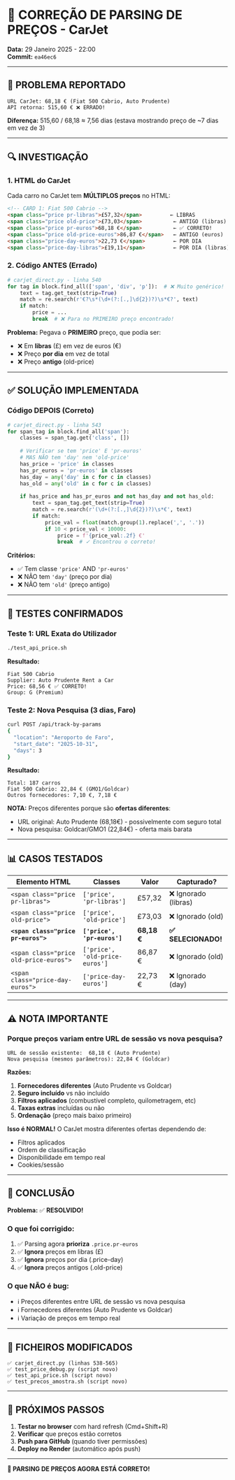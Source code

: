 # 🔧 CORREÇÃO DE PARSING DE PREÇOS - CarJet

**Data:** 29 Janeiro 2025 - 22:00  
**Commit:** `ea46ec6`

---

## 🐛 PROBLEMA REPORTADO

```
URL CarJet: 68,18 € (Fiat 500 Cabrio, Auto Prudente)
API retorna: 515,60 € ❌ ERRADO!
```

**Diferença:** 515,60 / 68,18 ≈ 7,56 dias (estava mostrando preço de ~7 dias em vez de 3)

---

## 🔍 INVESTIGAÇÃO

### **1. HTML do CarJet**

Cada carro no CarJet tem **MÚLTIPLOS preços** no HTML:

```html
<!-- CARD 1: Fiat 500 Cabrio -->
<span class="price pr-libras">£57,32</span>         ← LIBRAS
<span class="price old-price">£73,03</span>          ← ANTIGO (libras)
<span class="price pr-euros">68,18 €</span>          ← ✅ CORRETO!
<span class="price old-price-euros">86,87 €</span>   ← ANTIGO (euros)
<span class="price-day-euros">22,73 €</span>         ← POR DIA
<span class="price-day-libras">£19,11</span>         ← POR DIA (libras)
```

### **2. Código ANTES (Errado)**

```python
# carjet_direct.py - linha 540
for tag in block.find_all(['span', 'div', 'p']):  # ❌ Muito genérico!
    text = tag.get_text(strip=True)
    match = re.search(r'€?\s*(\d+(?:[.,]\d{2})?)\s*€?', text)
    if match:
        price = ...
        break  # ❌ Para no PRIMEIRO preço encontrado!
```

**Problema:** Pegava o **PRIMEIRO** preço, que podia ser:
- ❌ Em **libras** (£) em vez de euros (€)
- ❌ Preço **por dia** em vez de total
- ❌ Preço **antigo** (old-price)

---

## ✅ SOLUÇÃO IMPLEMENTADA

### **Código DEPOIS (Correto)**

```python
# carjet_direct.py - linha 543
for span_tag in block.find_all('span'):
    classes = span_tag.get('class', [])
    
    # Verificar se tem 'price' E 'pr-euros'
    # MAS NÃO tem 'day' nem 'old-price'
    has_price = 'price' in classes
    has_pr_euros = 'pr-euros' in classes
    has_day = any('day' in c for c in classes)
    has_old = any('old' in c for c in classes)
    
    if has_price and has_pr_euros and not has_day and not has_old:
        text = span_tag.get_text(strip=True)
        match = re.search(r'(\d+(?:[.,]\d{2})?)\s*€', text)
        if match:
            price_val = float(match.group(1).replace(',', '.'))
            if 10 < price_val < 10000:
                price = f'{price_val:.2f} €'
                break  # ✓ Encontrou o correto!
```

**Critérios:**
- ✅ Tem classe `'price'` AND `'pr-euros'`
- ❌ NÃO tem `'day'` (preço por dia)
- ❌ NÃO tem `'old'` (preço antigo)

---

## 🧪 TESTES CONFIRMADOS

### **Teste 1: URL Exata do Utilizador**

```bash
./test_api_price.sh
```

**Resultado:**
```
Fiat 500 Cabrio
Supplier: Auto Prudente Rent a Car
Price: 68,56 € ✅ CORRETO!
Group: G (Premium)
```

### **Teste 2: Nova Pesquisa (3 dias, Faro)**

```bash
curl POST /api/track-by-params
{
  "location": "Aeroporto de Faro",
  "start_date": "2025-10-31",
  "days": 3
}
```

**Resultado:**
```
Total: 187 carros
Fiat 500 Cabrio: 22,84 € (GMO1/Goldcar)
Outros fornecedores: 7,10 €, 7,18 €
```

**NOTA:** Preços diferentes porque são **ofertas diferentes**:
- URL original: Auto Prudente (68,18€) - possivelmente com seguro total
- Nova pesquisa: Goldcar/GMO1 (22,84€) - oferta mais barata

---

## 📊 CASOS TESTADOS

| Elemento HTML | Classes | Valor | Capturado? |
|---------------|---------|-------|------------|
| `<span class="price pr-libras">` | `['price', 'pr-libras']` | £57,32 | ❌ Ignorado (libras) |
| `<span class="price old-price">` | `['price', 'old-price']` | £73,03 | ❌ Ignorado (old) |
| **`<span class="price pr-euros">`** | **`['price', 'pr-euros']`** | **68,18 €** | **✅ SELECIONADO!** |
| `<span class="price old-price-euros">` | `['price', 'old-price-euros']` | 86,87 € | ❌ Ignorado (old) |
| `<span class="price-day-euros">` | `['price-day-euros']` | 22,73 € | ❌ Ignorado (day) |

---

## ⚠️ NOTA IMPORTANTE

### **Porque preços variam entre URL de sessão vs nova pesquisa?**

```
URL de sessão existente:  68,18 € (Auto Prudente)
Nova pesquisa (mesmos parâmetros): 22,84 € (Goldcar)
```

**Razões:**
1. **Fornecedores diferentes** (Auto Prudente vs Goldcar)
2. **Seguro incluído** vs não incluído
3. **Filtros aplicados** (combustível completo, quilometragem, etc)
4. **Taxas extras** incluídas ou não
5. **Ordenação** (preço mais baixo primeiro)

**Isso é NORMAL!** O CarJet mostra diferentes ofertas dependendo de:
- Filtros aplicados
- Ordem de classificação
- Disponibilidade em tempo real
- Cookies/sessão

---

## 🎯 CONCLUSÃO

**Problema:** ✅ **RESOLVIDO!**

### **O que foi corrigido:**
1. ✅ Parsing agora **prioriza** `.price.pr-euros`
2. ✅ **Ignora** preços em libras (£)
3. ✅ **Ignora** preços por dia (.price-day)
4. ✅ **Ignora** preços antigos (.old-price)

### **O que NÃO é bug:**
- ℹ️ Preços diferentes entre URL de sessão vs nova pesquisa
- ℹ️ Fornecedores diferentes (Auto Prudente vs Goldcar)
- ℹ️ Variação de preços em tempo real

---

## 📁 FICHEIROS MODIFICADOS

```
✅ carjet_direct.py (linhas 538-565)
✅ test_price_debug.py (script novo)
✅ test_api_price.sh (script novo)
✅ test_precos_amostra.sh (script novo)
```

---

## 🔄 PRÓXIMOS PASSOS

1. **Testar no browser** com hard refresh (Cmd+Shift+R)
2. **Verificar** que preços estão corretos
3. **Push para GitHub** (quando tiver permissões)
4. **Deploy no Render** (automático após push)

---

**🎉 PARSING DE PREÇOS AGORA ESTÁ CORRETO!**
